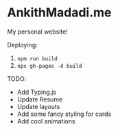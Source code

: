 # AnkithMadadi.me
My personal website!

Deploying:
1. `npm run build`
2. `npx gh-pages -d build`

TODO:

- Add Typing.js
- Update Resume 
- Update layouts
- Add some fancy styling for cards
- Add cool animations
